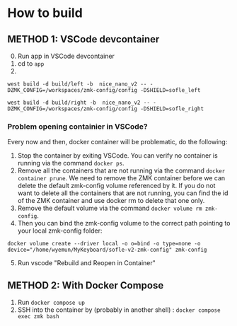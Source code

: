 # How to build

## METHOD 1: VSCode devcontainer
0. Run app in VSCode devcontainer
1. cd to `app`
2. 
```
west build -d build/left -b  nice_nano_v2 -- -DZMK_CONFIG=/workspaces/zmk-config/config -DSHIELD=sofle_left

west build -d build/right -b  nice_nano_v2 -- -DZMK_CONFIG=/workspaces/zmk-config/config -DSHIELD=sofle_right
```

### Problem opening containier in VSCode?
Every now and then, docker container will be problematic, do the following:

1. Stop the container by exiting VSCode. You can verify no container is running via the command `docker ps`.
2. Remove all the containers that are not running via the command `docker container prune`. We need to remove the ZMK container before we can delete the default zmk-config volume referenced by it. If you do not want to delete all the containers that are not running, you can find the id of the ZMK container and use docker rm to delete that one only.
3. Remove the default volume via the command `docker volume rm zmk-config`.
4. Then you can bind the zmk-config volume to the correct path pointing to your local zmk-config folder:
  ```
  docker volume create --driver local -o o=bind -o type=none -o device="/home/wyemun/MyKeyboard/sofle-v2-zmk-config" zmk-config 
  ```
5. Run vscode "Rebuild and Reopen in Container"

## METHOD 2: With Docker Compose
1. Run `docker compose up`
2. SSH into the container by (probably in another shell) : `docker compose exec zmk bash`